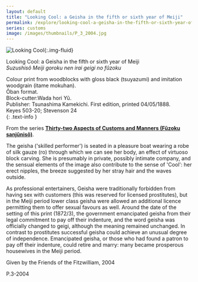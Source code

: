 ```yaml
---
layout: default
title: "Looking Cool: a Geisha in the fifth or sixth year of Meiji"
permalink: /explore/looking-cool-a-geisha-in-the-fifth-or-sixth-year-of-meiji
series: customs
image: /images/thumbnails/P_3_2004.jpg
---
```

![Looking Cool]({{site.baseurl}}/images/P_3_2004.jpg){:.img-fluid}

Looking Cool: a Geisha in the fifth or sixth year of Meiji  
_Suzushisô Meiji goroku nen irai geigi no fûzoku_

Colour print from woodblocks  with gloss black (tsuyazumi) and imitation woodgrain (itame mokuhan).  
Ôban format.  
Block-cutter:Wada hori Yû.  
Publisher: Tsunashima Kamekichi. First edition, printed 04/05/1888.  
Keyes 503-20; Stevenson 24  
{: .text-info }

From the series **[Thirty-two Aspects of Customs and Manners (Fûzoku sanjûnisô)]({{site.baseurl}}/series/thirty-two-aspects-of-customs-and-manners)**.

The geisha ('skilled performer') is seated in a pleasure boat wearing a robe of silk
gauze (ro) through which we can see her body, an effect
of virtuoso block carving. She is presumably in private, possibly
intimate company, and the sensual elements of the image also contribute
to the sense of 'Cool': her erect nipples, the breeze suggested
by her stray hair and the waves outside.

As professional entertainers, Geisha were traditionally forbidden from having sex with customers (this was reserved for licensed prostitutes), but in the Meiji period
lower class geisha were allowed an additional licence permitting
them to offer sexual favours as well. Around the date of the setting
of this print (1872/3), the government emancipated geisha from their
legal commitment to pay off their indenture, and the word geisha
was officially changed to geigi, although the meaning
remained unchanged. In contrast to prostitutes successful geisha
could achieve an unusual degree of independence. Emancipated geisha,
or those who had found a patron to pay off their indenture, could
retire and marry: many became prosperous housewives in the Meiji
period.

Given by the Friends of the Fitzwilliam, 2004

P.3-2004
